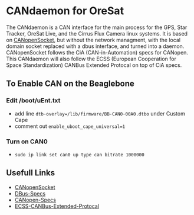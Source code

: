 # CANdaemon for OreSat
The CANdaemon is a CAN interface for the main process for the GPS, Star Tracker, OreSat Live, and the Cirrus Flux Camera linux systems. It is based on [CANopenSocket](https://github.com/CANopenNode/CANopenSocket), but without the network managment, with the local domain socket replaced with a dbus interface, and turned into a daemon. CANopenSocket follows the CiA (CAN-in-Automation) specs for CANopen. This CANdaemon will also follow the ECSS (European Cooperation for Space Standardization) CANBus Extended Protocal on top of CiA specs.


## To Enable CAN on the Beaglebone
### Edit /boot/uEnt.txt
 - add line `dtb-overlay=/lib/firmware/BB-CAN0-00A0.dtbo` under Custom Cape
 - comment out `enable_uboot_cape_universal=1`
### Turn on CAN0
 - `sudo ip link set can0 up type can bitrate 1000000`


## Usefull Links
 -  [CANopenSocket](https://github.com/CANopenNode/CANopenSocket)
 -  [DBus-Specs](https://dbus.freedesktop.org/doc/dbus-specification.html)
 -  [CANopen-Specs](https://www.can-cia.org/groups/specifications/)
 -  [ECSS-CANBus-Extended-Protocal](https://ecss.nl/standard/ecss-e-st-50-15c-space-engineering-canbus-extension-protocol-1-may-2015/)
